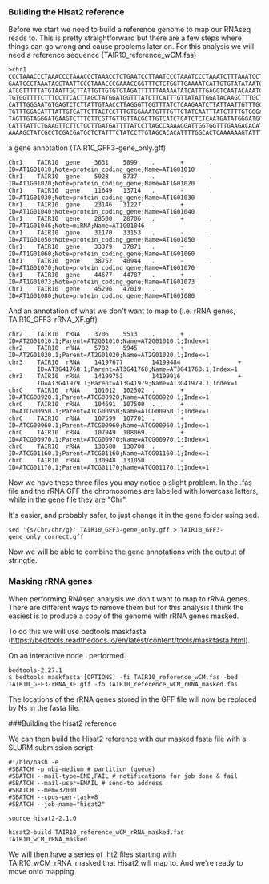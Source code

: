 ### Building the Hisat2 reference

Before we start we need to build a reference genome to map our RNAseq reads to. 
This is pretty straightforward but there are a few steps where things can go wrong and cause problems later on.
For this analysis we will need a reference sequence (TAIR10_reference_wCM.fas)

```
>chr1
CCCTAAACCCTAAACCCTAAACCCTAAACCTCTGAATCCTTAATCCCTAAATCCCTAAATCTTTAAATCCTACATCCAT
GAATCCCTAAATACCTAATTCCCTAAACCCGAAACCGGTTTCTCTGGTTGAAAATCATTGTGTATATAATGATAATTTT
ATCGTTTTTATGTAATTGCTTATTGTTGTGTGTAGATTTTTTAAAAATATCATTTGAGGTCAATACAAATCCTATTTCT
TGTGGTTTTCTTTCCTTCACTTAGCTATGGATGGTTTATCTTCATTTGTTATATTGGATACAAGCTTTGCTACGATCTA
CATTTGGGAATGTGAGTCTCTTATTGTAACCTTAGGGTTGGTTTATCTCAAGAATCTTATTAATTGTTTGGACTGTTTA
TGTTTGGACATTTATTGTCATTCTTACTCCTTTGTGGAAATGTTTGTTCTATCAATTTATCTTTTGTGGGAAAATTATT
TAGTTGTAGGGATGAAGTCTTTCTTCGTTGTTGTTACGCTTGTCATCTCATCTCTCAATGATATGGGATGGTCCTTTAG
CATTTATTCTGAAGTTCTTCTGCTTGATGATTTTATCCTTAGCCAAAAGGATTGGTGGTTTGAAGACACATCATATCAA
AAAAGCTATCGCCTCGACGATGCTCTATTTCTATCCTTGTAGCACACATTTTGGCACTCAAAAAAGTATTTTTAGATGT
```

a gene annotation (TAIR10_GFF3-gene_only.gff)

```
Chr1    TAIR10  gene    3631    5899    .       +       .       ID=AT1G01010;Note=protein_coding_gene;Name=AT1G01010
Chr1    TAIR10  gene    5928    8737    .       -       .       ID=AT1G01020;Note=protein_coding_gene;Name=AT1G01020
Chr1    TAIR10  gene    11649   13714   .       -       .       ID=AT1G01030;Note=protein_coding_gene;Name=AT1G01030
Chr1    TAIR10  gene    23146   31227   .       +       .       ID=AT1G01040;Note=protein_coding_gene;Name=AT1G01040
Chr1    TAIR10  gene    28500   28706   .       +       .       ID=AT1G01046;Note=miRNA;Name=AT1G01046
Chr1    TAIR10  gene    31170   33153   .       -       .       ID=AT1G01050;Note=protein_coding_gene;Name=AT1G01050
Chr1    TAIR10  gene    33379   37871   .       -       .       ID=AT1G01060;Note=protein_coding_gene;Name=AT1G01060
Chr1    TAIR10  gene    38752   40944   .       -       .       ID=AT1G01070;Note=protein_coding_gene;Name=AT1G01070
Chr1    TAIR10  gene    44677   44787   .       +       .       ID=AT1G01073;Note=protein_coding_gene;Name=AT1G01073
Chr1    TAIR10  gene    45296   47019   .       -       .       ID=AT1G01080;Note=protein_coding_gene;Name=AT1G01080
```
And an annotation of what we don't want to map to (i.e. rRNA genes, TAIR10_GFF3-rRNA_XF.gff)

```
chr2    TAIR10  rRNA    3706    5513    .       +       .       ID=AT2G01010.1;Parent=AT2G01010;Name=AT2G01010.1;Index=1
chr2    TAIR10  rRNA    5782    5945    .       +       .       ID=AT2G01020.1;Parent=AT2G01020;Name=AT2G01020.1;Index=1
chr3    TAIR10  rRNA    14197677        14199484        .       +       .       ID=AT3G41768.1;Parent=AT3G41768;Name=AT3G41768.1;Index=1
chr3    TAIR10  rRNA    14199753        14199916        .       +       .       ID=AT3G41979.1;Parent=AT3G41979;Name=AT3G41979.1;Index=1
chrC    TAIR10  rRNA    101012  102502  .       +       .       ID=ATCG00920.1;Parent=ATCG00920;Name=ATCG00920.1;Index=1
chrC    TAIR10  rRNA    104691  107500  .       +       .       ID=ATCG00950.1;Parent=ATCG00950;Name=ATCG00950.1;Index=1
chrC    TAIR10  rRNA    107599  107701  .       +       .       ID=ATCG00960.1;Parent=ATCG00960;Name=ATCG00960.1;Index=1
chrC    TAIR10  rRNA    107949  108069  .       +       .       ID=ATCG00970.1;Parent=ATCG00970;Name=ATCG00970.1;Index=1
chrC    TAIR10  rRNA    130580  130700  .       -       .       ID=ATCG01160.1;Parent=ATCG01160;Name=ATCG01160.1;Index=1
chrC    TAIR10  rRNA    130948  131050  .       -       .       ID=ATCG01170.1;Parent=ATCG01170;Name=ATCG01170.1;Index=1
```

Now we have these three files you may notice a slight problem. 
In the .fas file and the rRNA GFF the chromosomes are labelled with lowercase letters, while in the gene file they are "Chr".

It's easier, and probably safer, to just change it in the gene folder using sed.

```
sed '{s/Chr/chr/g}' TAIR10_GFF3-gene_only.gff > TAIR10_GFF3-gene_only_correct.gff
```

Now we will be able to combine the gene annotations with the output of stringtie.


### Masking rRNA genes

When performing RNAseq analysis we don't want to map to rRNA genes.
There are different ways to remove them but for this analysis I think the easiest is to produce a copy of the genome with rRNA genes masked.

To do this we will use bedtools maskfasta (https://bedtools.readthedocs.io/en/latest/content/tools/maskfasta.html).

On an interactive node I performed.

```
bedtools-2.27.1
$ bedtools maskfasta [OPTIONS] -fi TAIR10_reference_wCM.fas -bed TAIR10_GFF3-rRNA_XF.gff -fo TAIR10_reference_wCM_rRNA_masked.fas
```

The locations of the rRNA genes stored in the GFF file will now be replaced by Ns in the fasta file.

###Building the hisat2 reference

We can then build the Hisat2 reference with our masked fasta file with a SLURM submission script.

```
#!/bin/bash -e
#SBATCH -p nbi-medium # partition (queue)
#SBATCH --mail-type=END,FAIL # notifications for job done & fail
#SBATCH --mail-user=EMAIL # send-to address
#SBATCH --mem=32000
#SBATCH --cpus-per-task=8
#SBATCH --job-name="hisat2"

source hisat2-2.1.0

hisat2-build TAIR10_reference_wCM_rRNA_masked.fas TAIR10_wCM_rRNA_masked
```
We will then have a series of .ht2 files starting with TAIR10_wCM_rRNA_masked that Hisat2 will map to.
And we're ready to move onto mapping

